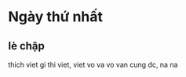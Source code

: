 Ngày thứ nhất 
============

lè chập
-----------

thich viet gi thi viet, viet vo va vo van cung dc, na na
